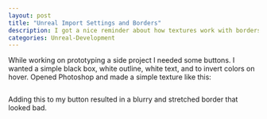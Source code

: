 ```yaml
---
layout: post
title: "Unreal Import Settings and Borders"
description: I got a nice reminder about how textures work with borders
categories: Unreal-Development
---
```


While working on prototyping a side project I needed some buttons. I wanted a simple black box, white outline, white text, and to invert colors on hover. Opened Photoshop and made a simple texture like this:

<image of border>

Adding this to my button resulted in a blurry and stretched border that looked bad. 